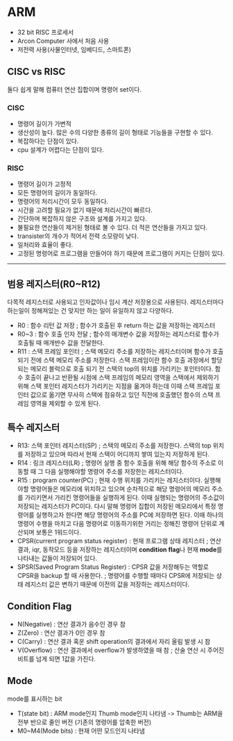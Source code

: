 # ARM
* 32 bit RISC 프로세서
* Arcon Computer 사에서 처음 사용
* 저전력 사용(사물인터넷, 임베디드, 스마트폰)

## CISC vs RISC

둘다 쉽게 말해 컴퓨터 연산 집합이며 명령어 set이다. 

### CISC 
* 명령어 길이가 가변적
* 생산성이 높다. 많은 수의 다양한 종류의 길이 형태로 기능들을 구현할 수 있다.
* 복잡하다는 단점이 있다.
* cpu 설계가 어렵다는 단점이 있다.

### RISC
* 명령어 길이가 고정적
* 모든 명령어의 길이가 동일하다.
* 명령어의 처리시간이 모두 동일하다.
* 시간을 고려할 필요가 없기 때문에 처리시간이 빠르다.
* 간단하며 복잡하지 않은 구조와 설계를 가지고 있다. 
* 불필요한 연산들이 제거된 형태로 볼 수 있다. 더 적은 연산들을 가지고 있다.
* transister의 개수가 적어서 전력 소모량이 낮다.
* 일처리와 효율이 좋다. 
* 고정된 명령어로 프로그램을 만들어야 하기 때문에 프로그램이 커지는 단점이 있다. 

---

## 범용 레지스터(R0~R12)
다목적 레지스터로 사용되고 인자값이나 임시 계산 저장용으로 사용된다. 레지스터마다 하는일이 정해져있는 건 맞지만 하는 일이 유일하지 않고 다양하다.

* R0 : 함수 리턴 값 저장 ; 함수가 호출된 후 return 하는 값을 저장하는 레지스터
* R0~3 : 함수 호출 인자 전달 ; 함수의 매개변수 값을 저장하는 레지스터로 함수가 호출될 때 매개뱐수 값을 전달한다.
* R11 : 스택 프레임 포인터 ; 스택 메모리 주소를 저장하는 레지스터이며 함수가 호출되기 전에 스택 메모리 주소를 저장한다. 스택 프레임이란 함수 호출 과정에서 할당되는 메모리 블럭으로 호출 되기 전 스택의 top의 위치를 가리키는 포인터이다. 함수 호출이 끝나고 반환될 시점에 스택 프레임의 메모리 영역을 스택에서 제외하기 위해 스택 포인터 레지스터가 가리키는 지점을 옮겨야 하는데 이때 스택 프레임 포인터 값으로 옮기면 무사히 스택에 점유하고 있던 직전에 호출했던 함수의 스택 프레임 영역을 제외할 수 있게 된다. 

## 특수 레지스터 
* R13: 스택 포인터 레지스터(SP) ; 스택의 메모리 주소를 저장한다. 스택의 top 위치를 저장하고 있으며 따라서 현재 스택이 어디까지 쌓여 있는지 저장하게 된다. 
* R14 : 링크 레지스터(LR) ; 명령어 실행 중 함수 호출을 위해 해당 함수의 주소로 이동할 때 그 다음 실행해야할 명령어 주소를 저장한는 레지스터이다. 
* R15 : program counter(PC) ; 현재 수행 위치를 가리키는 레지스터이다. 실행해야할 명령어들은 메모리에 위치하고 있으며 순차적으로 해당 명령어의 메모리 주소를 가리키면서 가리킨 명령어들을 실행하게 된다. 이때 실행되는 명령어의 주소값이 저장되는 레지스터가 PC이다. 다시 말해 명령어 집합이 저장된 메모리에서 특정 명령어를 실행하고자 한다면 해당 명령어의 주소를 PC에 저장하면 된다. 이때 하나의 명령어 수행을 마치고 다음 명령어로 이동하기위한 거리는 정해진 명령어 단위로 계산되며 보통은 1워드이다.
* CPSR(current program status register) : 현재 프로그램 상태 레지스터 ; 연산결과, iqr, 동작모드 등을 저장하는 레지스터이며 **condition flag**나 현재 **mode**를 나타내는 값들이 저장되어 있다. 
* SPSR(Saved Program Status Register) : CPSR 값을 저장해두는 역할로 CPSR을 backup 할 때 사용한다. ; 명령어를 수행할 때마다 CPSR에 저장되는 상태 레지스터 값은 변하기 때문에 이전의 값을 저장하는 레지스터이다.

## Condition Flag
* N(Negative) : 연산 결과가 음수인 경우 참
* Z(Zero) : 연산 결과가 0인 경우 참
* C(Carry) : 연산 결과 혹운 shift operation의 결과에서 자리 올림 발생 시 참
* V(Overflow) : 연산 결과에서 overflow가 발생하였을 때 참 ; 산술 연산 시 주어진 비트를 넘게 되면 1값을 가진다. 

## Mode 
mode를 표시하는 bit
* T(state bit) : ARM mode인지 Thumb mode인지 나타냄 -> Thumb는 ARM을 전부 반으로 줄인 버전 (기존의 명령어를 압축한 버전)
* M0~M4(Mode bits) : 현재 어떤 모드인지 나타냄 


